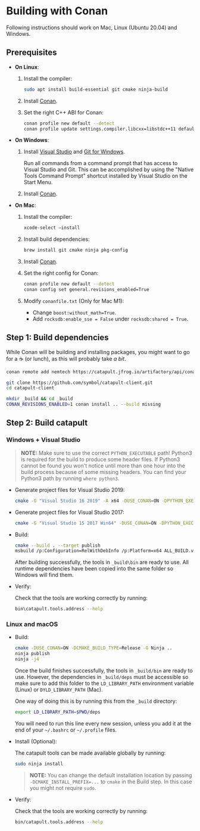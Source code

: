 # Building with Conan

Following instructions should work on Mac, Linux (Ubuntu 20.04) and Windows.

## Prerequisites

* **On Linux**:

  1. Install the compiler:

     ```sh
     sudo apt install build-essential git cmake ninja-build
     ```

  2. Install [Conan](https://conan.io/downloads.html).

  3. Set the right C++ ABI for Conan:

     ```sh
     conan profile new default --detect
     conan profile update settings.compiler.libcxx=libstdc++11 default
     ```

* **On Windows**:

  1. Install [Visual Studio](https://visualstudio.microsoft.com/) and [Git for Windows](https://git-scm.com/download/win).

     Run all commands from a command prompt that has access to Visual Studio and Git. This can be accomplished by using the "Native Tools Command Prompt" shortcut installed by Visual Studio on the Start Menu.

  2. Install [Conan](https://conan.io/downloads.html).

* **On Mac**:

  1. Install the compiler:

     ```sh
     xcode-select —install
     ```

  2. Install build dependencies:

     ```sh
     brew install git cmake ninja pkg-config
     ```

  3. Install [Conan](https://conan.io/downloads.html).

  4. Set the right config for Conan:

      ```sh
      conan profile new default --detect
      conan config set general.revisions_enabled=True
      ```

  5. Modify `conanfile.txt` (Only for Mac M1):
      - Change `boost:without_math=True`.
      - Add `rocksdb:enable_sse = False` under `rocksdb:shared = True`.

## Step 1: Build dependencies

While Conan will be building and installing packages, you might want to go for a ☕ (or lunch),
as this will probably take *a bit*.

```sh
conan remote add nemtech https://catapult.jfrog.io/artifactory/api/conan/symbol-conan

git clone https://github.com/symbol/catapult-client.git
cd catapult-client

mkdir _build && cd _build
CONAN_REVISIONS_ENABLED=1 conan install .. --build missing
```

## Step 2: Build catapult

### Windows + Visual Studio

> **NOTE:**
> Make sure to use the correct ``PYTHON_EXECUTABLE`` path! Python3 is required for the build to produce some header files. If Python3 cannot be found you won't notice until more than one hour into the build process because of some missing headers. You can find your Python3 path by running ``where python3``.

* Generate project files for Visual Studio 2019:

  ```sh
  cmake -G "Visual Studio 16 2019" -A x64 -DUSE_CONAN=ON -DPYTHON_EXECUTABLE:FILEPATH=X:/python3x/python.exe ..
  ```

* Generate project files for Visual Studio 2017:

  ```sh
  cmake -G "Visual Studio 15 2017 Win64" -DUSE_CONAN=ON -DPYTHON_EXECUTABLE:FILEPATH=X:/python3x/python.exe ..
  ```

* Build:

  ```sh
  cmake --build . --target publish
  msbuild /p:Configuration=RelWithDebInfo /p:Platform=x64 ALL_BUILD.vcxproj
  ```

  After building successfully, the tools in ``_build\bin`` are ready to use. All runtime dependencies have been copied into the same folder so Windows will find them.

* Verify:

  Check that the tools are working correctly by running:

  ```sh
  bin\catapult.tools.address --help
  ```

### Linux and macOS

* Build:

  ```sh
  cmake -DUSE_CONAN=ON -DCMAKE_BUILD_TYPE=Release -G Ninja ..
  ninja publish
  ninja -j4
  ```

  Once the build finishes successfully, the tools in ``_build/bin`` are ready to use. However, the dependencies in ``_build/deps`` must be accessible so make sure to add this folder to the ``LD_LIBRARY_PATH`` environment variable (Linux) or ``DYLD_LIBRARY_PATH`` (Mac).

  One way of doing this is by running this from the ``_build`` directory:

  ```sh
  export LD_LIBRARY_PATH=$PWD/deps
  ```

  You will need to run this line every new session, unless you add it at the end of your ``~/.bashrc`` or ``~/.profile`` files.

* Install (Optional):

  The catapult tools can be made available globally by running:

  ```sh
  sudo ninja install
  ```

  > **NOTE:**
  > You can change the default installation location by passing ``-DCMAKE_INSTALL_PREFIX=...`` to ``cmake`` in the Build step. In this case you might not require ``sudo``.

* Verify:

  Check that the tools are working correctly by running:

  ```sh
  bin/catapult.tools.address --help
  ```
